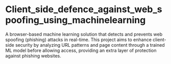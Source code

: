 # Client_side_defence_against_web_spoofing_using_machinelearning
A browser-based machine learning solution that detects and prevents web spoofing (phishing) attacks in real-time. This project aims to enhance client-side security by analyzing URL patterns and page content through a trained ML model before allowing access, providing an extra layer of protection against phishing websites.
